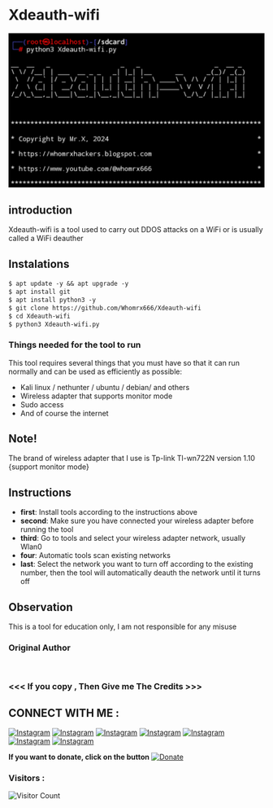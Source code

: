# Xdeauth-wifi 
![Xdeauth-wifi preview](Xdeauth-wifi.jpg)

## introduction
Xdeauth-wifi is a tool used to carry out DDOS attacks on a WiFi or is usually called a WiFi deauther

## Instalations
```
$ apt update -y && apt upgrade -y
$ apt install git
$ apt install python3 -y
$ git clone https://github.com/Whomrx666/Xdeauth-wifi 
$ cd Xdeauth-wifi 
$ python3 Xdeauth-wifi.py
```

### **Things needed for the tool to run**

This tool requires several things that you must have so that it can run normally and can be used as efficiently as possible:

- Kali linux / nethunter / ubuntu / debian/ and others
- Wireless adapter that supports monitor mode
- Sudo access
- And of course the internet

## Note!
The brand of wireless adapter that I use is Tp-link Tl-wn722N version 1.10 {support monitor mode}


## Instructions
- **first**: Install tools according to the instructions above
- **second**: Make sure you have connected your wireless adapter before running the tool
- **third**: Go to tools and select your wireless adapter network, usually Wlan0
- **four**: Automatic tools scan existing networks
- **last**: Select the network you want to turn off according to the existing number, then the tool will automatically deauth the network until it turns off

## Observation
This is a tool for education only, I am not responsible for any misuse
### Original Author
<a href="https://github.com/Whomrx666"><img src="https://img.shields.io/badge/Original-Author-brightgreen.svg" alt=""/></a>

### <<< If you copy , Then Give me The Credits >>>

## CONNECT WITH ME :

[![Instagram](https://img.shields.io/badge/WEBSITE-VISIT-yellow?style=for-the-badge&logo=blogger)](https://whomrxhackers.blogspot.com/)
[![Instagram](https://img.shields.io/badge/TWITTER-FOLLOW-red?style=for-the-badge&logo=x)](https://twitter.com/whomrx666)
[![Instagram](https://img.shields.io/badge/YOUTUBE-SUBSCRIBE-red?style=for-the-badge&logo=youtube)](https://youtube.com/@whomrx666)
[![Instagram](https://img.shields.io/badge/FACEBOOK-LIKE-red?style=for-the-badge&logo=facebook)](https://facebook.com/https://www.facebook.com/whomrx.666)
[![Instagram](https://img.shields.io/badge/TELEGRAM-CONNECT-red?style=for-the-badge&logo=telegram)](https://t.me/@Whomr_X)
[![Instagram](https://img.shields.io/badge/GMAIL-CONTACT-red?style=for-the-badge&logo=gmail)](mailto:whomrx666@gmail.com)
[![Instagram](https://img.shields.io/badge/TIKTOK-FOLLOW-red?style=for-the-badge&logo=tiktok)](https://www.tiktok.com/@whomr.x)

**If you want to donate, click on the button**
<a href="https://saweria.co/whomrx"><img title="Donate" src="https://img.shields.io/badge/Donate-Xdeauth wifi-yellow?style=for-the-badge&logo=github"></a>

### Visitors :
![Visitor Count](https://profile-counter.glitch.me/Whomrx666/count.svg)